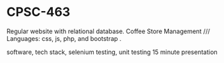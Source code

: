 # CPSC-463
Regular website with relational database.
Coffee Store Management ///
Languages: css, js, php, and bootstrap .

software, tech stack, selenium testing, unit testing
15 minute presentation